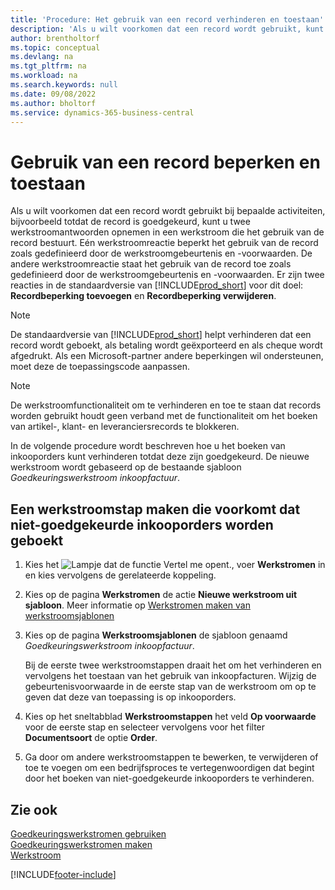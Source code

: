 ```yaml
---
title: 'Procedure: Het gebruik van een record verhinderen en toestaan'
description: 'Als u wilt voorkomen dat een record wordt gebruikt, kunt u twee werkstroomreacties opnemen in een werkstroom die het gebruik van de record bepaalt.'
author: brentholtorf
ms.topic: conceptual
ms.devlang: na
ms.tgt_pltfrm: na
ms.workload: na
ms.search.keywords: null
ms.date: 09/08/2022
ms.author: bholtorf
ms.service: dynamics-365-business-central
---
```

# <a name="restrict-and-allow-usage-of-a-record"></a>Gebruik van een record beperken en toestaan

Als u wilt voorkomen dat een record wordt gebruikt bij bepaalde activiteiten, bijvoorbeeld totdat de record is goedgekeurd, kunt u twee werkstroomantwoorden opnemen in een werkstroom die het gebruik van de record bestuurt. Eén werkstroomreactie beperkt het gebruik van de record zoals gedefinieerd door de werkstroomgebeurtenis en -voorwaarden. De andere werkstroomreactie staat het gebruik van de record toe zoals gedefinieerd door de werkstroomgebeurtenis en -voorwaarden. Er zijn twee reacties in de standaardversie van [!INCLUDE[prod_short](includes/prod_short.md)] voor dit doel: **Recordbeperking toevoegen** en **Recordbeperking verwijderen**.

> [!NOTE]  
> De standaardversie van [!INCLUDE[prod_short](includes/prod_short.md)] helpt verhinderen dat een record wordt geboekt, als betaling wordt geëxporteerd en als cheque wordt afgedrukt. Als een Microsoft-partner andere beperkingen wil ondersteunen, moet deze de toepassingscode aanpassen.  

> [!NOTE]  
> De werkstroomfunctionaliteit om te verhinderen en toe te staan dat records worden gebruikt houdt geen verband met de functionaliteit om het boeken van artikel-, klant- en leveranciersrecords te blokkeren.

In de volgende procedure wordt beschreven hoe u het boeken van inkooporders kunt verhinderen totdat deze zijn goedgekeurd. De nieuwe werkstroom wordt gebaseerd op de bestaande sjabloon *Goedkeuringswerkstroom inkoopfactuur*.  

## <a name="create-a-workflow-step-that-restricts-posting-of-unapproved-purchase-orders"></a>Een werkstroomstap maken die voorkomt dat niet-goedgekeurde inkooporders worden geboekt

1. Kies het ![Lampje dat de functie Vertel me opent.](media/ui-search/search_small.png "Vertel me wat u wilt doen"), voer **Werkstromen** in en kies vervolgens de gerelateerde koppeling.  
2. Kies op de pagina **Werkstromen** de actie **Nieuwe werkstroom uit sjabloon**. Meer informatie op [Werkstromen maken van werkstroomsjablonen](across-how-to-create-workflows-from-workflow-templates.md)
3. Kies op de pagina **Werkstroomsjablonen** de sjabloon genaamd *Goedkeuringswerkstroom inkoopfactuur*.  

   Bij de eerste twee werkstroomstappen draait het om het verhinderen en vervolgens het toestaan van het gebruik van inkoopfacturen. Wijzig de gebeurtenisvoorwaarde in de eerste stap van de werkstroom om op te geven dat deze van toepassing is op inkooporders.  
4. Kies op het sneltabblad **Werkstroomstappen** het veld **Op voorwaarde** voor de eerste stap en selecteer vervolgens voor het filter **Documentsoort** de optie **Order**.  
5. Ga door om andere werkstroomstappen te bewerken, te verwijderen of toe te voegen om een bedrijfsproces te vertegenwoordigen dat begint door het boeken van niet-goedgekeurde inkooporders te verhinderen.  

## <a name="see-also"></a>Zie ook

[Goedkeuringswerkstromen gebruiken](across-use-workflows.md)  
[Goedkeuringswerkstromen maken](across-how-to-create-workflows.md)  
[Werkstroom](across-workflow.md)  

[!INCLUDE[footer-include](includes/footer-banner.md)]
